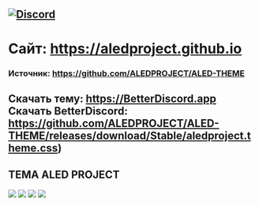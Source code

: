 [![Discord](https://img.shields.io/badge/discord-ALEDPROJECT-purple?style=for-the-badge)](https://discord.gg/rQHRex2)
---
# Сайт: https://aledproject.github.io
### Источник: https://github.com/ALEDPROJECT/ALED-THEME
Скачать тему: https://BetterDiscord.app
Скачать BetterDiscord: https://github.com/ALEDPROJECT/ALED-THEME/releases/download/Stable/aledproject.theme.css)
---
## ТЕМА ALED PROJECT 
![](https://github.com/ALEDPROJECT/ALED-THEME/blob/main/statusmenu.png) ![](https://github.com/ALEDPROJECT/ALED-THEME/blob/main/profile.png) ![](https://github.com/ALEDPROJECT/ALED-THEME/blob/main/theme.png) ![](https://github.com/ALEDPROJECT/ALED-THEME/blob/main/settings.png)
